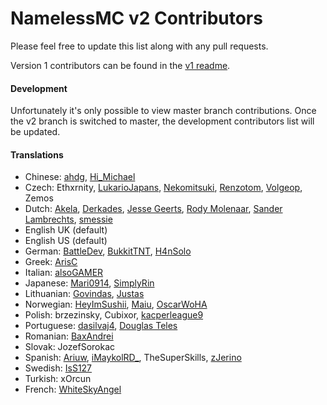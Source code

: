 # NamelessMC v2 Contributors
Please feel free to update this list along with any pull requests.

Version 1 contributors can be found in the [v1 readme](https://github.com/NamelessMC/Nameless/blob/master/README.md).

#### Development
Unfortunately it's only possible to view master branch contributions. Once the v2 branch is switched to master, the development contributors list will be updated.

#### Translations
- Chinese: [ahdg](https://github.com/ahdg6), [Hi_Michael](https://github.com/haer0248)
- Czech: Ethxrnity, [LukarioJapans](https://github.com/LucarioJapans), [Nekomitsuki](https://github.com/Nekomitsuki), [Renzotom](https://github.com/Renzotom), [Volgeop](https://github.com/Volgeop), Zemos
- Dutch: [Akela](https://github.com/Akelah), [Derkades](https://github.com/Derkades), [Jesse Geerts](https://github.com/jesseke55), [Rody Molenaar](https://github.com/rodymolenaar), [Sander Lambrechts](https://github.com/TheSander562), [smessie](https://github.com/smessie)
- English UK (default)
- English US (default)
- German: [BattleDev](https://github.com/BinFlauschigDEV), [BukkitTNT](https://github.com/BukkitTNT), [H4nSolo](https://github.com/H4nSolo)
- Greek: [ArisC](https://github.com/Ar1sC)
- Italian: [alsoGAMER](https://github.com/alsoGAMER)
- Japanese: [Mari0914](https://github.com/Mari0914), [SimplyRin](https://www.simplyrin.net)
- Lithuanian: [Govindas](https://github.com/Govindass), [Justas](https://github.com/madebyjustas)
- Norwegian: [HeyImSushii](https://github.com/HeyImSushii), [Maiu](https://github.com/Maiu15), [OscarWoHA](https://github.com/OscarWoHA)
- Polish: brzezinsky, Cubixor, [kacperleague9](https://github.com/kacperleague9)
- Portuguese: [dasilvaj4](https://github.com/dasilvaj4), [Douglas Teles](https://github.com/dgateles)
- Romanian: [BaxAndrei](https://github.com/baxandrei)
- Slovak: JozefSorokac
- Spanish: [Ariuw](https://github.com/Ariuw), [iMaykolRD_](https://namelessmc.com/profile/iMaykolRD_/), TheSuperSkills, [zJerino](https://namelessmc.com/profile/zJerino/)
- Swedish: [IsS127](https://github.com/IsS127)
- Turkish: xOrcun
- French: [WhiteSkyAngel](https://github.com/WhiteSkyAngel)